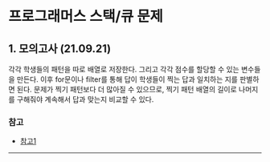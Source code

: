 # 프로그래머스 스택/큐 문제

## 1. 모의고사 (21.09.21)

각각 학생들의 패턴을 따로 배열로 저장한다.
그리고 각각 점수를 할당할 수 있는 변수들을 만든다.
이후 for문이나 filter를 통해 답이 학생들이 찍는 답과 일치하는 지를 판별하면 된다.
문제가 찍기 패턴보다 더 많아질 수 있으므로, 찍기 패턴 배열의 길이로 나머지를 구해줘야 계속해서 답과 맞는지 비교할 수 있다.

### 참고

- [참고1](https://pathas.tistory.com/205)

---

<br>
